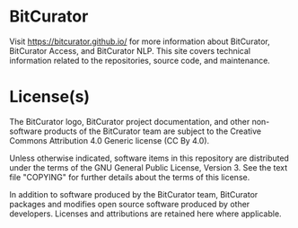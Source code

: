 # BitCurator

Visit https://bitcurator.github.io/ for more information about BitCurator, BitCurator Access, and BitCurator NLP. This site covers technical information related to the repositories, source code, and maintenance.

# License(s)

The BitCurator logo, BitCurator project documentation, and other non-software products of the BitCurator team are subject to the 
Creative Commons Attribution 4.0 Generic license (CC By 4.0).

Unless otherwise indicated, software items in this repository are distributed under the terms of the GNU General Public License, 
Version 3. See the text file "COPYING" for further details about the terms of this license.

In addition to software produced by the BitCurator team, BitCurator packages and modifies open source software produced by 
other developers. Licenses and attributions are retained here where applicable.
